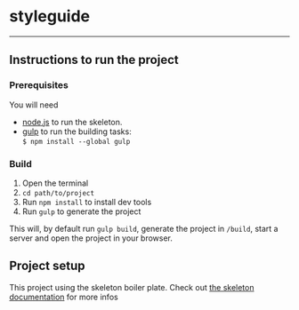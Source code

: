 # styleguide
---


## Instructions to run the project

### Prerequisites
You will need 
  - [node.js](http://nodejs.org) to run the skeleton.
  - [gulp](http://gulpjs.com) to run the building tasks:  
    ```$ npm install --global gulp```


### Build
1. Open the terminal
2. ```cd path/to/project```
3. Run ```npm install``` to install dev tools
4. Run ```gulp``` to generate the project

This will, by default run ```gulp build```, generate the project in ```/build```, start a server and open the project in your browser.


## Project setup
This project using the skeleton boiler plate. Check out [the skeleton documentation](https://github.com/ginetta/skeleton/wiki) for more infos
